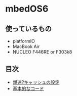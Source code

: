 # mbedOS6

## 使っているもの
- platformIO
- MacBook Air
- NUCLEO F446RE or F303k8

## 目次
- [爆速?キャッシュの設定](cache.md)
- [基本的なコード](code.md)
